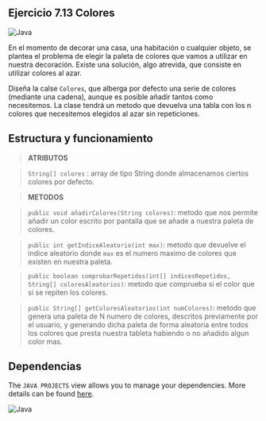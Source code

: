 ## Ejercicio 7.13 Colores
![Java](https://img.shields.io/badge/java-%23ED8B00.svg?style=for-the-badge&logo=java&logoColor=white)

En el momento de decorar una casa, una habitación o cualquier objeto, se plantea el problema de elegir la paleta de colores que vamos a utilizar en nuestra decoración. Existe una solución, algo atrevida, que consiste en utilizar colores al azar.

Diseña la calse `Colores`, que alberga por defecto una serie de colores (mediante una cadena), aunque es posible añadir tantos como necesitemos. La clase tendrá un metodo que devuelva una tabla con los n colores que necesitemos elegidos al azar sin repeticiones.

## Estructura y funcionamiento

> **ATRIBUTOS**

> `String[] colores` : array de tipo String donde almacenamos ciertos colores por defecto.

> **METODOS**

> `public void añadirColores(String colores)`: metodo que nos permite añadir un color escrito por pantalla que se añade a nuestra paleta de colores.

> `public int getIndiceAleatorio(int max)`: metodo que devuelve el indice aleatorio donde `max` es el numero maximo de colores que existen en nuestra paleta.

> `public boolean comprobarRepetidos(int[] indicesRepetidos, String[] coloresAleatorios)`: metodo que comprueba si el color que si se repiten los colores.

> `public String[] getColoresAleatorios(int numColores)`: metodo que genera una paleta de N numero de colores, descritos previamente por el usuario, y generando dicha paleta de forma aleatoria entre todos los colores que presta nuestra tableta habiendo o no añadido algun color mas.

## Dependencias

The `JAVA PROJECTS` view allows you to manage your dependencies. More details can be found [here](https://github.com/microsoft/vscode-java-dependency#manage-dependencies).

![Java](https://img.shields.io/badge/java-%23ED8B00.svg?style=for-the-badge&logo=java&logoColor=white)



